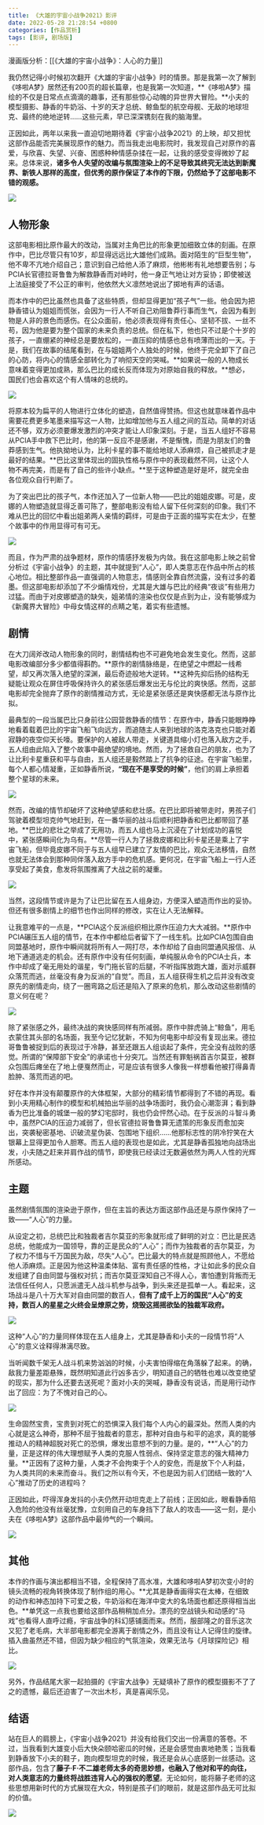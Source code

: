 ```yaml
---
title: 《大雄的宇宙小战争2021》影评
date: 2022-05-28 21:28:54 +0800
categories: [作品赏析]
tags: [影评, 剧场版]
---
```


漫画版分析：[[《大雄的宇宙小战争》：人心的力量]]

我仍然记得小时候初次翻开《大雄的宇宙小战争》时的情景。那是我第一次了解到《哆啦A梦》居然还有200页的超长篇章，也是我第一次知道，**《哆啦A梦》描绘的不仅是日常点点滴滴的趣事，还有那些惊心动魄的异世界大冒险。**小夫的模型摄影、静香的牛奶浴、十岁的天才总统、鲸鱼型的航空母舰、无敌的地球坦克、最终的绝地逆转……这些元素，早已深深镌刻在我的脑海里。

正因如此，两年以来我一直迫切地期待着《宇宙小战争2021》的上映，却又担忧这部作品能否完美展现原作的魅力。而当我走出电影院时，我发现自己对原作的喜爱，与欣喜、失望、兴奋、困惑种种情感杂揉在一起，让我的感受变得微妙了起来。总体来说，**诸多令人失望的改编与氛围渲染上的不足导致其终究无法达到新魔界、新铁人那样的高度，但优秀的原作保证了本作的下限，仍然给予了这部电影不错的观感。**

![](https://pic3.zhimg.com/80/v2-a117e474195043e371626933fa9c91a7_1440w.jpg?source=c8b7c179)

## 人物形象

这部电影相比原作最大的改动，当属对主角巴比的形象更加细致立体的刻画。在原作中，巴比尽管只有10岁，却显得远远比大雄他们成熟。面对陌生的“巨型生物”，他不卑不亢地介绍自己；意识到自己给他人添了麻烦，他彬彬有礼地想要告别；与PCIA长官德拉哥鲁鲁为解救静香而对峙时，他一身正气地让对方妥协；即使被送上法庭接受了不公正的审判，他依然大义凛然地说出了掷地有声的话语。

而本作中的巴比虽然也具备了这些特质，但却显得更加“孩子气”一些。他会因为把静香错认为姐姐而慌张，会因为一行人不听自己劝阻鲁莽行事而生气，会因为看到物是人非的景色而感伤。在公众面前，他必须表现得有责任心、坚韧不拔、一丝不苟，因为他是要为整个国家的未来负责的总统。但在私下，他也只不过是个十岁的孩子，一直绷紧的神经总是要放松的，一直压抑的情感也总有喷薄而出的一天。于是，我们在故事的结尾看到，在与姐姐两个人独处的时候，他终于完全卸下了自己的心防，将内心的情感全部转化为了响彻天空的哭喊。**如果说一般的人物成长意味着变得更加成熟，那么巴比的成长反而体现为对原始自我的释放。**想必，国民们也会喜欢这个有人情味的总统的。

![](https://picx.zhimg.com/80/v2-be3dad090cd5c7eeff8ed511004985c9_1440w.jpg?source=c8b7c179)

将原本较为扁平的人物进行立体化的塑造，自然值得赞扬。但这也就意味着作品中需要花费更多笔墨来描写这一人物，比如增加他与五人组之间的互动。简单的对话还不够，双方必须要爆发激烈的冲突才能让人印象深刻。于是，当五人组好不容易从PCIA手中救下巴比时，他的第一反应不是感谢，不是惭愧，而是为朋友们的鲁莽感到生气。他执拗地认为，比利卡星的事不能给地球人添麻烦，自己被抓走才是最好的结果。**巴比这里体现出的固执性格与原作中的表现截然不同，让这个人物不再完美，而是有了自己的些许小缺点。**至于这种塑造是好是坏，就完全由各位观众自行判断了。

为了突出巴比的孩子气，本作还加入了一位新人物——巴比的姐姐皮娜。可是，皮娜的人物塑造就显得乏善可陈了，整部电影没有给人留下任何深刻的印象。我们不难从巴比的回忆中看出姐弟两人亲情的羁绊，可是由于正面的描写实在太少，在整个故事中的作用显得可有可无。

![](https://pic1.zhimg.com/80/v2-efed5d91e00fc12f0a93d936c73606eb_1440w.jpg?source=c8b7c179)

而且，作为严肃的战争题材，原作的情感抒发极为内敛。我在这部电影上映之前曾分析过《宇宙小战争》的主题，其中就提到“人心”，即人类意志在作品中所占的核心地位。相比整部作品一直强调的人物意志，情感则全靠自然流露，没有过多的着墨。但这部电影却添加了不少煽情戏份，尤其是大雄与巴比的经典“夜谈”有些用力过猛。而由于对皮娜塑造的缺失，姐弟情的渲染也仅仅是点到为止，没有能够成为《新魔界大冒险》中母女情这样的点睛之笔，着实有些遗憾。

## 剧情

在大刀阔斧改动人物形象的同时，剧情结构也不可避免地会发生变化。然而，这部电影改编部分多少都值得斟酌。**原作的剧情脉络是，在绝望之中燃起一线希望，却又再次落入绝望的深渊，最后奇迹般地大逆转。**这种先抑后扬的结构无疑能让观众在屏住呼吸保持许久的紧张感后爆发出无与伦比的爽快感。然而，这部电影却完全抛弃了原作的剧情推动方式，无论是紧张感还是爽快感都无法与原作比拟。

最典型的一段当属巴比只身前往公园营救静香的情节：在原作中，静香只能眼睁睁地看着载着巴比的宇宙飞船飞向远方，而追随主人来到地球的洛克洛克也只能对着寂静的夜空仰天长嚎。要保护的人被敌人带走，关键道具缩小灯也落入敌方之手，五人组由此陷入了整个故事中最绝望的境地。然而，为了拯救自己的朋友，也为了让比利卡星重获和平与自由，五人组还是毅然踏上了抗争的征途。在宇宙飞船里，每个人都心情凝重，正如静香所说，**“现在不是享受的时候”**，他们的肩上承担着整个星球的未来。

![](https://pica.zhimg.com/80/v2-843ac26f005fcbe78b91a555777331f5_1440w.jpg?source=c8b7c179)

然而，改编的情节却破坏了这种绝望感和悲壮感。在巴比即将被带走时，男孩子们驾驶着模型坦克帅气地赶到，在一番华丽的战斗后顺利把静香和巴比都带回了基地。**巴比的悲壮之举成了无用功，而五人组也马上沉浸在了计划成功的喜悦中，紧张感瞬间化为乌有。**尽管一行人为了拯救皮娜和比利卡星还是乘上了宇宙飞船，但毕竟皮娜不同于与五人组早已建立了友情的巴比，观众无法移情，自然也就无法体会到那种同伴落入敌方手中的危机感。更何况，在宇宙飞船上一行人还享受起了美食，愈发将氛围推离了大战之前的凝重。

![](https://picx.zhimg.com/80/v2-e0e80e59785a8ee41fb2d017104a4cae_1440w.jpg?source=c8b7c179)

当然，这段情节或许是为了让巴比留在五人组身边，方便深入塑造而作出的妥协。但还有很多剧情上的细节也作出同样的修改，实在让人无法解释。

让我意难平的一点是，**PCIA这个反派组织相比原作压迫力大大减弱。**原作中PCIA碾压五人组的情节，在本作中都给后者留下了一线生机。比如PCIA包围自由同盟基地时，原作中瞬间就将所有人一网打尽，本作却给了自由同盟通风报信、从地下通道逃走的机会。还有原作中没有任何刻画，单纯服从命令的PCIA士兵，本作中却成了毫无用处的谐星，专门拖长官的后腿，不听指挥放跑大雄，面对示威群众落荒而逃，丝毫没有身为反派的“自觉”。而且，五人组获得生机之后并没有改变原先的剧情走向，绕了一圈弯路之后还是陷入了原来的危机，那么改动这些剧情的意义何在呢？

![](https://pica.zhimg.com/80/v2-3f1fbc876c6820168a9b8bc1f83da4c0_1440w.jpg?source=c8b7c179)

除了紧张感之外，最终决战的爽快感同样有所减弱。原作中胖虎骑上“鲸鱼”，用毛衣蒙住其头部的名场面，我至今记忆犹新，不知为何电影中却没有复现出来。德拉哥鲁鲁被捉到后的表现过于冷静，甚至还跟五人组谈起了条件，完全没有战败的感觉。所谓的“保障部下安全”的承诺也十分突兀。当然还有罪魁祸首吉尔莫亚，被群众包围后瘫坐在了地上便戛然而止，可是应该有很多人像我一样想看他被打得鼻青脸肿、落荒而逃的吧。

好在本作并没有颠覆原作的大体框架，大部分的精彩情节都得到了不错的再现。看到小夫用精心制作的模型和机械拍出华丽的战争场面时，我仍会心潮澎湃；看到静香为巴比准备的城堡一般的梦幻宅邸时，我也仍会怦然心动。在于反派的斗智斗勇中，虽然PCIA的压迫力减弱了，但长官德拉哥鲁鲁算无遗策的形象反而愈加突出，突袭秘密基地、识破流星伪装、包围地下组织……他那标志性的阴冷狞笑在大银幕上显得更加令人胆寒。而五人组的表现也是如此，尤其是静香孤独地向战场出发，小夫随之赶来并肩作战的情节，即使我已经读过无数遍依然为两人人性的光辉所感动。

## 主题

虽然剧情氛围的渲染逊于原作，但在主旨的表达方面这部作品还是与原作保持了一致——“人心”的力量。

从设定之初，总统巴比和独裁者吉尔莫亚的形象就形成了鲜明的对立：巴比是民选总统，他能成为一国领导，靠的正是民众的“人心”；而作为独裁者的吉尔莫亚，为了权力不惜与千万国民为敌，尽失“人心”。巴比最大的特点就是照顾他人，不愿给他人添麻烦。正是因为他这种温柔体贴、富有责任感的性格，才让如此多的民众自发组建了自由同盟与强权对抗；而吉尔莫亚深知自己不得人心，害怕遭到背叛而无法信任任何人，只愿派遣无人战斗机参与战争，到头来还是孤单一人。看起来，这场战斗是八十万大军对自由同盟的数百人，**但有了成千上万的国民“人心”的支持，数百人的星星之火终会呈燎原之势，烧毁这摇摇欲坠的独裁军政府。**

![](https://picx.zhimg.com/80/v2-4b74cdaa54b552ce45a04dded6663e7a_1440w.jpg?source=c8b7c179)

这种“人心”的力量同样体现在五人组身上，尤其是静香和小夫的一段情节将“人心”的意义诠释得淋漓尽致。

当听闻数千架无人战斗机来势汹汹的时候，小夫害怕得缩在角落躲了起来。的确，敌我力量差距悬殊，既然明知道此行凶多吉少，明知道自己的牺牲也难以改变绝望的现实，那为什么还要去送死呢？面对小夫的哭喊，静香没有说话，而是用行动作出了回应：为了不愧对自己的心。

![](https://pic3.zhimg.com/80/v2-819e0fd72bd8fb1d4b5154ec519e84e2_1440w.jpg?source=c8b7c179)

生命固然宝贵，宝贵到对死亡的恐惧深入我们每个人内心的最深处。然而人类的内心就是这么神奇，那种不屈于独裁者的意志，那种对自由与和平的追求，真的能够推动人的精神超脱对死亡的恐惧，爆发出意想不到的力量。是的，**“人心”的力量，正是这样的伟大理想赋予人类的克服人性弱点、保持坚定意志的强大精神力量。**正因有了这种力量，人类才不会拘束于个人的安危，而是放下个人利益，为人类共同的未来而奋斗。我们之所以有今天，不也是因为前人们团结一致的“人心”推动了历史的进程吗？

正因如此，吓得浑身发抖的小夫仍然开动坦克走上了前线；正因如此，眼看静香陷入危险的他没有丝毫犹豫，立刻用自己的车身挡下了敌人的攻击——这一刻，是小夫在《哆啦A梦》这部作品中最帅气的一个瞬间。

![](https://picx.zhimg.com/80/v2-4f31266046c4b9be4216f740fc17c42e_1440w.jpg?source=c8b7c179)

## 其他

本作的作画与演出都相当不错，全程保持了高水准，大雄和哆啦A梦初次变小时的镜头流畅的视角转换体现了制作组的用心。**尤其是静香画得实在太棒，在细致的动作和神态加持下可爱之极，牛奶浴和在海洋中变大的名场面也都还原得相当出色。**单凭这一点我也要给这部作品稍稍加点分。漂亮的空战镜头和动感的“马戏”也看得人直呼过瘾，宇宙战争的科幻感铺面而来。然而，服部隆之的音乐这次又犯了老毛病，大半部电影都完全游离于剧情之外，而且没有让人记得住的旋律。插入曲虽然还不错，但因为缺少相应的气氛渲染，效果无法与《月球探险记》相比。

![](https://picx.zhimg.com/80/v2-5763f41ab82734c2539b3f0a76f82e98_1440w.jpg?source=c8b7c179)

另外，作品结尾大家一起拍摄的《宇宙大战争》无疑填补了原作的模型摄影不了了之的遗憾，最后还迫害了一次出木杉，真是喜闻乐见。

## 结语

站在巨人的肩膀上，《宇宙小战争2021》并没有给我们交出一份满意的答卷。不过，当我看到大雄变小后大快朵颐哈密瓜的时候，还是会感觉由衷地艳羡；当我看到静香放下小夫的鞋子，跑向模型坦克的时候，我还是会从心底感到一丝感动。这部作品，包含了**藤子·F·不二雄老师太多的奇思妙想，也融入了他对和平的向往，对人类意志的力量终将战胜违背人心的强权的愿望**。无论如何，能将藤子老师的这些思想用新时代的方式展现在大众，特别是孩子们的眼前，就是这部作品无可比拟的价值。

![](https://pic4.zhimg.com/80/v2-f015f5a8e1e1a630f1d3bcd11a6e07a9_1440w.jpg?source=c8b7c179)